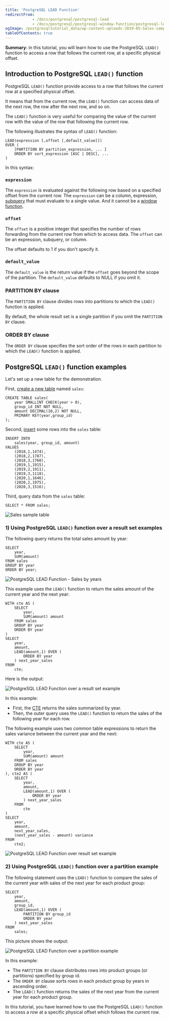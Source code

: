 ```yaml
---
title: 'PostgreSQL LEAD Function'
redirectFrom:
            - /docs/postgresql/postgresql-lead 
            - /docs/postgresql/postgresql-window-function/postgresql-lead-function/
ogImage: /postgresqltutorial_data/wp-content-uploads-2019-05-Sales-sample-table.png
tableOfContents: true
---
```


**Summary**: in this tutorial, you will learn how to use the PostgreSQL `LEAD()` function to access a row that follows the current row, at a specific physical offset.



## Introduction to PostgreSQL `LEAD()` function



PostgreSQL `LEAD()` function provide access to a row that follows the current row at a specified physical offset.



It means that from the current row, the `LEAD()` function can access data of the next row, the row after the next row, and so on.



The `LEAD()` function is very useful for comparing the value of the current row with the value of the row that following the current row.



The following illustrates the syntax of `LEAD()` function:



```
LEAD(expression [,offset [,default_value]])
OVER (
    [PARTITION BY partition_expression, ... ]
    ORDER BY sort_expression [ASC | DESC], ...
)
```



In this syntax:



### `expression`



The `expression` is evaluated against the following row based on a specified offset from the current row. The `expression` can be a column, expression, [subquery](/docs/postgresql/postgresql-subquery/) that must evaluate to a single value. And it cannot be a [window function](https://www.postgresqltutorial.com/postgresql-window-function).



### `offset`



The `offset` is a positive integer that specifies the number of rows forwarding from the current row from which to access data. The `offset` can be an expression, subquery, or column.



The offset defaults to 1 if you don't specify it.



### `default_value`



The `default_value` is the return value if the `offset` goes beyond the scope of the partition. The `default_value` defaults to NULL if you omit it.



### PARTITION BY clause



The `PARTITION BY` clause divides rows into partitions to which the `LEAD()` function is applied.



By default, the whole result set is a single partition if you omit the `PARTITION BY` clause.



### ORDER BY clause



The `ORDER BY` clause specifies the sort order of the rows in each partition to which the `LEAD()` function is applied.



## PostgreSQL `LEAD()` function examples



Let's set up a new table for the demonstration.



First, [create a new table](/docs/postgresql/postgresql-create-table) named `sales`:



```
CREATE TABLE sales(
	year SMALLINT CHECK(year > 0),
	group_id INT NOT NULL,
	amount DECIMAL(10,2) NOT NULL,
	PRIMARY KEY(year,group_id)
);
```



Second, [insert](/docs/postgresql/postgresql-insert) some rows into the `sales` table:



```
INSERT INTO
	sales(year, group_id, amount)
VALUES
	(2018,1,1474),
	(2018,2,1787),
	(2018,3,1760),
	(2019,1,1915),
	(2019,2,1911),
	(2019,3,1118),
	(2020,1,1646),
	(2020,2,1975),
	(2020,3,1516);
```



Third, query data from the `sales` table:



```
SELECT * FROM sales;
```



![Sales sample table](/postgresqltutorial_data/wp-content-uploads-2019-05-Sales-sample-table.png)



### 1) Using PostgreSQL `LEAD()` function over a result set examples



The following query returns the total sales amount by year:



```
SELECT
	year,
	SUM(amount)
FROM sales
GROUP BY year
ORDER BY year;
```



![PostgreSQL LEAD Function - Sales by years](/postgresqltutorial_data/wp-content-uploads-2019-05-PostgreSQL-LEAD-Function-Sales-by-years.png)



This example uses the `LEAD()` function to return the sales amount of the current year and the next year:



```
WITH cte AS (
	SELECT
		year,
		SUM(amount) amount
	FROM sales
	GROUP BY year
	ORDER BY year
)
SELECT
	year,
	amount,
	LEAD(amount,1) OVER (
		ORDER BY year
	) next_year_sales
FROM
	cte;
```



Here is the output:



![PostgreSQL LEAD Function over a result set example](/postgresqltutorial_data/wp-content-uploads-2019-05-PostgreSQL-LEAD-Function-over-a-result-set-example.png)



In this example:



- First, the [CTE](/docs/postgresql/postgresql-cte) returns the sales summarized by year.
- Then, the outer query uses the `LEAD()` function to return the sales of the following year for each row.



The following example uses two common table expressions to return the sales variance between the current year and the next:



```
WITH cte AS (
	SELECT
		year,
		SUM(amount) amount
	FROM sales
	GROUP BY year
	ORDER BY year
), cte2 AS (
	SELECT
		year,
		amount,
		LEAD(amount,1) OVER (
			ORDER BY year
		) next_year_sales
	FROM
		cte
)
SELECT
	year,
	amount,
	next_year_sales,
	(next_year_sales - amount) variance
FROM
	cte2;
```



![PostgreSQL LEAD Function over result set example](/postgresqltutorial_data/wp-content-uploads-2019-05-PostgreSQL-LEAD-Function-over-result-set-example-2.png)



### 2) Using PostgreSQL `LEAD()` function over a partition example



The following statement uses the `LEAD()` function to compare the sales of the current year with sales of the next year for each product group:



```
SELECT
	year,
	amount,
	group_id,
	LEAD(amount,1) OVER (
		PARTITION BY group_id
		ORDER BY year
	) next_year_sales
FROM
	sales;
```



This picture shows the output:



![PostgreSQL LEAD Function over a partition example](/postgresqltutorial_data/wp-content-uploads-2019-05-PostgreSQL-LEAD-Function-over-a-partition-example.png)



In this example:



- The `PARTITION BY` clause distributes rows into product groups (or partitions) specified by group id.
- The `ORDER BY` clause sorts rows in each product group by years in ascending order.
- The `LEAD()` function returns the sales of the next year from the current year for each product group.



In this tutorial, you have learned how to use the PostgreSQL `LEAD()` function to access a row at a specific physical offset which follows the current row.

